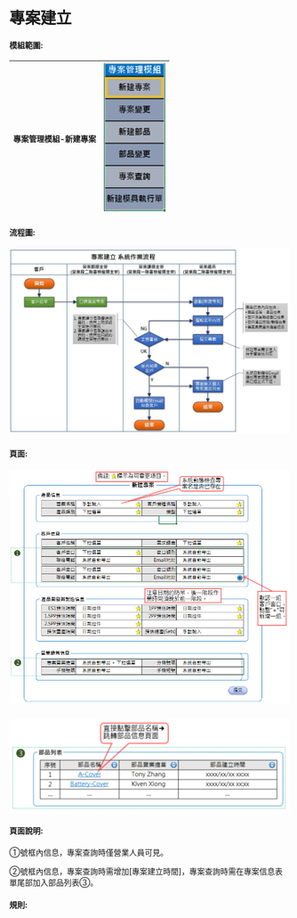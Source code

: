 # 專案建立

#### 模組範圍:



| **專案管理模組-新建專案** | ![](/assets/project-model1.png) |
| :--- | :--- |


#### 

#### 流程圖:

##### ![](/assets/專案建立.JPG)

#### 頁面:

##### ![](/assets/project-createform.png)

![](/assets/project-form3.png)

#### 頁面說明:

①號框內信息，專案查詢時僅營業人員可見。

②號框內信息，專案查詢時需增加\[專案建立時間\]，專案查詢時需在專案信息表單尾部加入部品列表③。



#### 規則:









